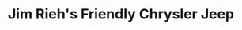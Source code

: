 ---
title: "Jim Rieh's Friendly Chrysler Jeep"
url: /warren/jim-riehs-friendly-chrysler-jeep/
shop: Autohaus
---